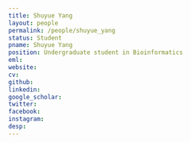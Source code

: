 ```yaml
---
title: Shuyue Yang
layout: people
permalink: /people/shuyue_yang
status: Student
pname: Shuyue Yang
position: Undergraduate student in Bioinformatics
eml: 
website: 
cv: 
github:
linkedin:
google_scholar: 
twitter: 
facebook: 
instagram:
desp: 
---
```

